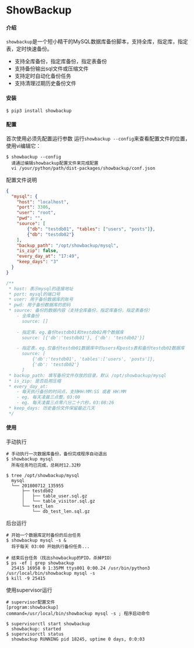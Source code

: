 # ShowBackup

#### 介绍
`showbackup`是一个短小精干的MySQL数据库备份脚本，支持全库，指定库，指定表，定时快速备份。
- 支持全库备份，指定库备份，指定表备份
- 支持备份输出sql文件或压缩文件
- 支持定时自动化备份任务
- 支持清理过期历史备份文件


#### 安装
```shell script
$ pip3 install showbackup
```

#### 配置
首次使用必须先配置运行参数
运行`showbackup --config`来查看配置文件的位置，使用vi编辑它：
```shell
$ showbackup --config
  请通过编辑showbackup配置文件来完成配置
  vi /your/python/path/dist-packages/showbackup/conf.json
```
配置文件说明
```json
{
  "mysql": {
    "host": "localhost",
    "port": 3306,
    "user": "root",
    "pwd": "",
    "source": [
        {"db": "testdb01", "tables": ["users", "posts"]},
        {"db": "testdb02"}
    ],
    "backup_path": "/opt/showbackup/mysql",
    "is_zip": false,
    "every_day_at": "17:49",
    "keep_days": "3"
  }
}
```
```javascript
/**
 * host: 表示mysql的连接地址
 * port: mysql的端口号
 * user: 用于备份数据库的账号
 * pwd: 用于备份数据库的密码
 * source: 备份的数据内容（支持全库备份，指定库备份，指定表备份）
    - 全库备份
      source: []
 
    - 指定库，eg.备份testdb01和testdb02两个数据库
      source: [{'db':'testdb01'}, {'db': 'testdb02'}] 

    - 指定表，eg.仅备份testdb01数据库中的users和posts表和备份testdb02数据库
      source: [
          {'db':'testdb01', 'tables':['users', 'posts']}, 
          {'db': 'testdb02'}
      ]
 * backup_path: 填写备份文件存放的目录，默认 /opt/showbackup/mysql
 * is_zip: 是否启用压缩
 * every_day_at: 
    - 每天执行备份的时间点，支持HH:MM:SS 或者 HH:MM
    - eg. 每天凌晨三点整，03:00
    - eg. 每天凌晨三点零八分二十六秒，03:08:26
 * keep_days: 历史备份文件保留最近几天
 */
```

#### 使用
手动执行
```shell script
# 手动执行一次数据库备份，备份完成程序自动退出
$ showbackup mysql
  所有任务均已完成，总耗时12.32秒

$ tree /opt/showbackup/mysql
  mysql
  └── 201800712_135955
      ├── testdb02
      │   ├── table_user.sql.gz
      │   └── table_visitor.sql.gz
      └── test_len
          └── db_test_len.sql.gz 

```

后台运行
```shell script
# 开始一个数据库定时备份的后台任务
$ showbackup mysql -s &
  将于每天 03:00 开始执行备份任务...

# 结束后台任务（找出showbackup的PID，杀掉PID）
$ ps -ef | grep showbackup
  25415 16958 0 1:35PM ttys001 0:00.24 /usr/bin/python3 /usr/local/bin/showbackup mysql -s
$ kill -9 25415
```

使用supervisor运行
```editorconfig
# supervisor配置文件
[program:showbackup]
command=/usr/local/bin/showbackup mysql -s ; 程序启动命令
```
```shell script
$ supervisorctl start showbackup
  showbackup: started
$ supervisorctl status
  showbackup RUNNING pid 18245, uptime 0 days, 0:0:03
```



